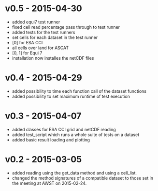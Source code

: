 # v0.5 - 2015-04-30

- added equi7 test runner
- fixed cell read percentage pass through to test runner
- added tests for the test runners
- set cells for each dataset in the test runner
- [0] for ESA CCI
- all cells over land for ASCAT
- [0, 1] for Equi 7
- installation now installes the netCDF files

# v0.4 - 2015-04-29

- added possibility to time each function call of the dataset functions
- added possibility to set maximum runtime of test execution

# v0.3 - 2015-04-07

- added classes for ESA CCI grid and netCDF reading
- added test_script which runs a whole suite of tests on a dataset
- added basic result loading and plotting

# v0.2 - 2015-03-05 #

- added reading using the get_data method and using a cell_list.
- changed the method signatures of a compatible dataset to those set in the
  meeting at AWST on 2015-02-24.
